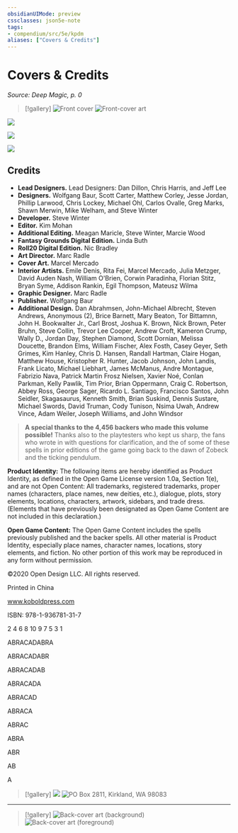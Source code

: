 ```yaml
---
obsidianUIMode: preview
cssclasses: json5e-note
tags:
- compendium/src/5e/kpdm
aliases: ["Covers & Credits"]
---
```

# Covers & Credits
*Source: Deep Magic, p. 0* 

> [!gallery]
> ![Front cover](https://raw.githubusercontent.com/TheGiddyLimit/homebrew/master/_img/KPDM/cover_full.webp#gallery)
> ![Front-cover art](https://raw.githubusercontent.com/TheGiddyLimit/homebrew/master/_img/KPDM/full/001-0000.webp#gallery)

![](https://raw.githubusercontent.com/TheGiddyLimit/homebrew/master/_img/KPDM/0002.webp#center)

![](https://raw.githubusercontent.com/TheGiddyLimit/homebrew/master/_img/KPDM/0001.webp#center)

![](https://raw.githubusercontent.com/TheGiddyLimit/homebrew/master/_img/KPDM/logo.webp#center)

## Credits

- **Lead Designers.** Lead Designers: Dan Dillon, Chris Harris, and Jeff Lee  
- **Designers.** Wolfgang Baur, Scott Carter, Matthew Corley, Jesse Jordan, Phillip Larwood, Chris Lockey, Michael Ohl, Carlos Ovalle, Greg Marks, Shawn Merwin, Mike Welham, and Steve Winter  
- **Developer.** Steve Winter  
- **Editor.** Kim Mohan  
- **Additional Editing.** Meagan Maricle, Steve Winter, Marcie Wood  
- **Fantasy Grounds Digital Edition.** Linda Buth  
- **Roll20 Digital Edition.** Nic Bradley  
- **Art Director.** Marc Radle  
- **Cover Art.** Marcel Mercado  
- **Interior Artists.** Emile Denis, Rita Fei, Marcel Mercado, Julia Metzger, David Auden Nash, William O'Brien, Corwin Paradinha, Florian Stitz, Bryan Syme, Addison Rankin, Egil Thompson, Mateusz Wilma  
- **Graphic Designer.** Marc Radle  
- **Publisher.** Wolfgang Baur  
- **Additional Design.** Dan Abrahmsen, John-Michael Albrecht, Steven Andrews, Anonymous (2), Brice Barnett, Mary Beaton, Tor Bittamnn, John H. Bookwalter Jr., Carl Brost, Joshua K. Brown, Nick Brown, Peter Bruhn, Steve Collin, Trevor Lee Cooper, Andrew Croft, Kameron Crump, Wally D., Jordan Day, Stephen Diamond, Scott Dornian, Melissa Doucette, Brandon Elms, William Fischer, Alex Fosth, Casey Geyer, Seth Grimes, Kim Hanley, Chris D. Hansen, Randall Hartman, Claire Hogan, Matthew House, Kristopher R. Hunter, Jacob Johnson, John Landis, Frank Licato, Michael Liebhart, James McManus, Andre Montague, Fabrizio Nava, Patrick Martin Frosz Nielsen, Xavier Noé, Conlan Parkman, Kelly Pawlik, Tim Prior, Brian Oppermann, Craig C. Robertson, Abbey Ross, George Sager, Ricardo L. Santiago, Francisco Santos, John Seidler, Skagasaurus, Kenneth Smith, Brian Suskind, Dennis Sustare, Michael Swords, David Truman, Cody Tunison, Nsima Uwah, Andrew Vince, Adam Weiler, Joseph Williams, and John Windsor  

> **A special thanks to the 4,456 backers who made this volume possible!** Thanks also to the playtesters who kept us sharp, the fans who wrote in with questions for clarification, and the   of some of these spells in prior editions of the game going back to the dawn of Zobeck and the ticking pendulum.

**Product Identity:** The following items are hereby identified as Product Identity, as defined in the Open Game License version 1.0a, Section 1(e), and are not Open Content: All trademarks, registered trademarks, proper names (characters, place names, new deities, etc.), dialogue, plots, story elements, locations, characters, artwork, sidebars, and trade dress. (Elements that have previously been designated as Open Game Content are not included in this declaration.)

**Open Game Content:** The Open Game Content includes the spells previously published and the backer spells. All other material is Product Identity, especially place names, character names, locations, story elements, and fiction. No other portion of this work may be reproduced in any form without permission.

©2020 Open Design LLC. All rights reserved.

Printed in China

www.koboldpress.com

ISBN: 978-1-936781-31-7

2 4 6 8 10 9 7 5 3 1

ABRACADABRA

ABRACADABR

ABRACADAB

ABRACADA

ABRACAD

ABRACA

ABRAC

ABRA

ABR

AB

A

> [!gallery]
> ![](https://raw.githubusercontent.com/TheGiddyLimit/homebrew/master/_img/KPDM/0000.webp#gallery)
> ![PO Box 2811, Kirkland, WA 98083](https://raw.githubusercontent.com/TheGiddyLimit/homebrew/master/_img/KPDM/logo.webp#gallery)

---

> [!gallery]
> ![Back-cover art (background)](https://raw.githubusercontent.com/TheGiddyLimit/homebrew/master/_img/KPDM/full/001-0838.webp#gallery)
> ![Back-cover art (foreground)](https://raw.githubusercontent.com/TheGiddyLimit/homebrew/master/_img/KPDM/0049.webp#gallery)